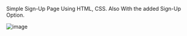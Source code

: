 Simple Sign-Up Page Using HTML, CSS. Also With the added Sign-Up Option.

![image](https://user-images.githubusercontent.com/89839783/188322085-7fdd66a9-8072-48bc-8068-5797a31c976c.png)

